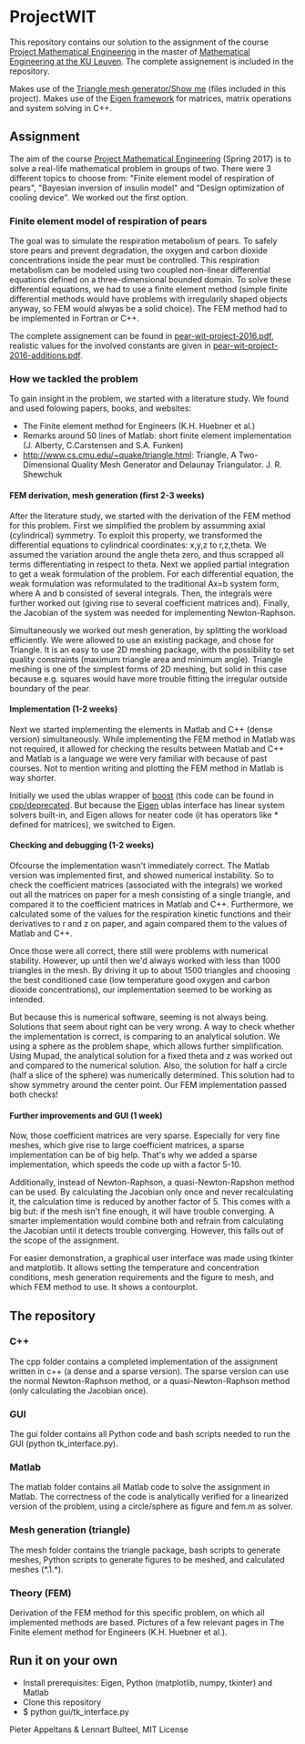 # ProjectWIT
This repository contains our solution to the assignment of the course [Project Mathematical Engineering](https://onderwijsaanbod.kuleuven.be/syllabi/e/H0T46AE.htm) in the master of [Mathematical Engineering at the KU Leuven](https://onderwijsaanbod.kuleuven.be/opleidingen/e/CQ_52354207.htm). The complete assignement is included in the repository.

Makes use of the [Triangle mesh generator/Show me](http://www.cs.cmu.edu/~quake/triangle.html) (files included in this project).
Makes use of the [Eigen framework](http://eigen.tuxfamily.org/) for matrices, matrix operations and system solving in C++.


## Assignment
The aim of the course [Project Mathematical Engineering](https://onderwijsaanbod.kuleuven.be/opleidingen/e/CQ_52354207.htm) (Spring 2017) is to solve a real-life mathematical problem in groups of two. There were 3 different topics to choose from: "Finite element model of respiration of pears", "Bayesian inversion of insulin model" and "Design optimization of cooling device". We worked out the first option.

### Finite element model of respiration of pears
The goal was to simulate the respiration metabolism of pears. To safely store pears and prevent degradation, the oxygen and carbon dioxide concentrations inside the pear must be controlled. This respiration metabolism can be modeled using two coupled non-linear differential equations defined on a three-dimensional bounded domain. To solve these differential equations, we had to use a finite element method (simple finite differential methods would have problems with irregularily shaped objects anyway, so FEM would alwyas be a solid choice). The FEM method had to be implemented in Fortran or C++.

The complete assignement can be found in [pear-wit-project-2016.pdf](https://github.com/PieterAppeltans/ProjectWIT/blob/master/pear-wit-project-2016.pdf), realistic values for the involved constants are given in [pear-wit-project-2016-additions.pdf](https://github.com/PieterAppeltans/ProjectWIT/blob/master/pear-wit-project-2016-additions.pdf).

### How we tackled the problem
To gain insight in the problem, we started with a literature study. We found and used folowing papers, books, and websites:
* The Finite element method for Engineers (K.H. Huebner et al.)
* Remarks around 50 lines of Matlab: short finite element implementation (J. Alberty, C.Carstensen and S.A. Funken)
* http://www.cs.cmu.edu/~quake/triangle.html: Triangle, A Two-Dimensional Quality Mesh Generator and Delaunay Triangulator. J. R. Shewchuk

#### FEM derivation, mesh generation (first 2-3 weeks)
After the literature study, we started with the derivation of the FEM method for this problem. First we simplified the problem by assumming axial (cylindrical) symmetry. To exploit this property, we transformed the differential equations to cylindrical coordinates: x,y,z to r,z,theta. We assumed the variation around the angle theta zero, and thus scrapped all terms differentiating in respect to theta. Next we applied partial integration to get a weak formulation of the problem. For each differential equation, the weak formulation was reformulated to the traditional Ax=b system form, where A and b consisted of several integrals. Then, the integrals were further worked out (giving rise to several coefficient matrices and). Finally, the Jacobian of the system was needed for implementing Newton-Raphson.

Simultaneously we worked out mesh generation, by splitting the workload efficiently. We were allowed to use an existing package, and chose for Triangle. It is an easy to use 2D meshing package, with the possibility to set quality constraints (maximum triangle area and minimum angle). Triangle meshing is one of the simplest forms of 2D meshing, but solid in this case because e.g. squares would have more trouble fitting the irregular outside boundary of the pear.

#### Implementation (1-2 weeks)

Next we started implementing the elements in Matlab and C++ (dense version) simultaneously. While implementing the FEM method in Matlab was not required, it allowed for checking the results between Matlab and C++ and Matlab is a language we were very familiar with because of past courses. Not to mention writing and plotting the FEM method in Matlab is way shorter. 

Initially we used the ublas wrapper of [boost](http://www.boost.org/) (this code can be found in [cpp/deprecated](https://github.com/PieterAppeltans/ProjectWIT/tree/master/cpp/deprecated). But because the [Eigen](http://eigen.tuxfamily.org/) ublas interface has linear system solvers built-in, and Eigen allows for neater code (it has operators like * defined for matrices), we switched to Eigen.  

#### Checking and debugging (1-2 weeks)

Ofcourse the implementation wasn't immediately correct. The Matlab version was implemented first, and showed numerical instability. So to check the coefficient matrices (associated with the integrals) we worked out all the matrices on paper for a mesh consisting of a single triangle, and compared it to the coefficient matrices in Matlab and C++. Furthermore, we calculated some of the values for the respiration kinetic functions and their derivatives to r and z on paper, and again compared them to the values of Matlab and C++.

Once those were all correct, there still were problems with numerical stability. However, up until then we'd always worked with less than 1000 triangles in the mesh. By driving it up to about 1500 triangles and choosing the best conditioned case (low temperature good oxygen and carbon dioxide concentrations), our implementation seemed to be working as intended.

But because this is numerical software, seeming is not always being. Solutions that seem about right can be very wrong. A way to check whether the implementation is correct, is comparing to an analytical solution. We using a sphere as the problem shape, which allows further simplification. Using Mupad, the analytical solution for a fixed theta and z was worked out and compared to the numerical solution. Also, the solution for half a circle (half a slice of the sphere) was numerically determined. This solution had to show symmetry around the center point. Our FEM implementation passed both checks!

#### Further improvements and GUI (1 week)

Now, those coefficient matrices are very sparse. Especially for very fine meshes, which give rise to large coefficient matrices, a sparse implementation can be of big help. That's why we added a sparse implementation, which speeds the code up with a factor 5-10.

Additionally, instead of Newton-Raphson, a quasi-Newton-Rapshon method can be used. By calculating the Jacobian only once and never recalculating it, the calculation time is reduced by another factor of 5. This comes with a big but: if the mesh isn't fine enough, it will have trouble converging. A smarter implementation would combine both and refrain from calculating the Jacobian until it detects trouble converging. However, this falls out of the scope of the assignment.

For easier demonstration, a graphical user interface was made using tkinter and matplotlib. It allows setting the temperature and concentration conditions, mesh generation requirements and the figure to mesh, and which FEM method to use. It shows a contourplot. 

## The repository

### C++

The cpp folder contains a completed implementation of the assignment written in c++ (a dense and a sparse version).
The sparse version can use the normal Newton-Raphson method, or a quasi-Newton-Raphson method (only calculating
the Jacobian once).

### GUI

The gui folder contains all Python code and bash scripts needed to run the GUI (python tk_interface.py).

### Matlab

The matlab folder contains all Matlab code to solve the assignment in Matlab.
The correctness of the code is analytically verified for a linearized version of the problem,
using a circle/sphere as figure and fem.m as solver. 

### Mesh generation (triangle)

The mesh folder contains the triangle package, bash scripts to generate meshes, Python scripts to generate figures
to be meshed, and calculated meshes (\*.1.\*).

### Theory (FEM)

Derivation of the FEM method for this specific problem, on which all implemented methods are based. Pictures of a few relevant pages in The Finite element method for Engineers (K.H. Huebner et al.).

## Run it on your own
* Install prerequisites: Eigen, Python (matplotlib, numpy, tkinter) and Matlab
* Clone this repository
* $ python gui/tk_interface.py 


Pieter Appeltans & Lennart Bulteel, MIT License
